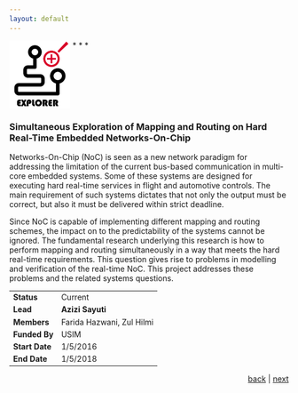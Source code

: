 ```yaml
---
layout: default
---
```


<img src="images/explorout.png" style="vertical-align:top" width="110">
* * *

<!--EXPLOROUT-->

### Simultaneous Exploration of Mapping and Routing on Hard Real-Time Embedded Networks-On-Chip

Networks-On-Chip (NoC) is seen as a new network paradigm for addressing the limitation of the current bus-based communication in multi-core embedded systems. Some of these systems are designed for executing hard real-time services in flight and automotive controls. The main requirement of such systems dictates that not only the output must be correct, but also it must be delivered within strict deadline. 

Since NoC is capable of implementing different mapping and routing schemes, the impact on to the predictability of the systems cannot be ignored. The fundamental research underlying this research is how to perform mapping and routing simultaneously in a way that meets the hard real-time requirements. This question gives rise to problems in modelling and verification of the real-time NoC. This project addresses these problems and the related systems questions.

| | |
| ---- | --- |
| **Status** | Current |
| **Lead** | **Azizi Sayuti** |
| **Members** | Farida Hazwani,  Zul Hilmi |
| **Funded By** | USIM |
| **Start Date** | 1/5/2016 |
| **End Date** | 1/5/2018 |


<p style="text-align: right;">
<a href="provision">back</a> | <a href="stegano">next</a> 
</p>